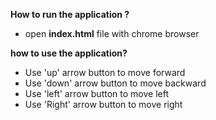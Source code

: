 **How  to run the application ?**

* open **index.html** file with chrome browser

**how to use the application?**

* Use  'up' arrow  button to move  forward
* Use  'down' arrow button to move backward
* Use 'left' arrow button to move left
* Use 'Right' arrow button to move right
